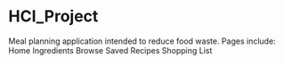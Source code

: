 # HCI_Project

Meal planning application intended to reduce food waste.
Pages include:
Home
Ingredients
Browse
Saved Recipes
Shopping List
